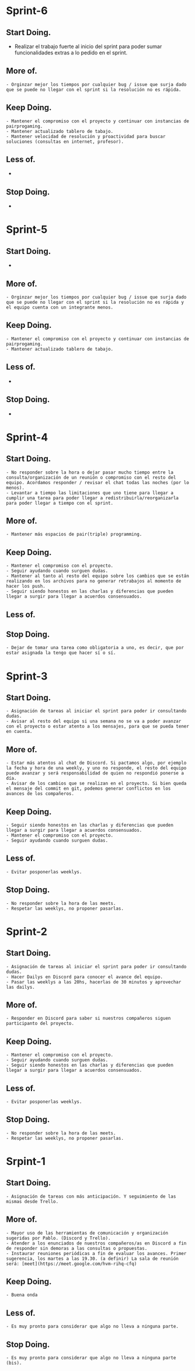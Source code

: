 # Sprint-6

## Start Doing.
- Realizar el trabajo fuerte al inicio del sprint para poder sumar funcionalidades extras a lo pedido en el sprint.
## More of.
    - Orginzar mejor los tiempos por cualquier bug / issue que surja dado que se puede no llegar con el sprint si la resolución no es rápida.
## Keep Doing.
    - Mantener el compromiso con el proyecto y continuar con instancias de pairprogaming.
    - Mantener actualizado tablero de tabajo.
    - Mantener velocidad de resolución y proactividad para buscar soluciones (consultas en internet, profesor).
## Less of.
- 
## Stop Doing.
-

# Sprint-5

## Start Doing.
-
## More of.
    - Orginzar mejor los tiempos por cualquier bug / issue que surja dado que se puede no llegar con el sprint si la resolución no es rápida y el equipo cuenta con un integrante menos. 
## Keep Doing.
    - Mantener el compromiso con el proyecto y continuar con instancias de pairprogaming.
    - Mantener actualizado tablero de tabajo.
## Less of.
-
## Stop Doing.
-
# Sprint-4

## Start Doing.

    - No responder sobre la hora o dejar pasar mucho tiempo entre la consulta/organización de un reunión o compromiso con el resto del equipo. Acordamos responder / revisar el chat todas las noches (por lo menos).
    - Levantar a tiempo las limitaciones que uno tiene para llegar a cumplir una tarea para poder llegar a redistribuirla/reorganizarla para poder llegar a tiempo con el sprint.

## More of.

    - Mantener más espacios de pair(triple) programming.

## Keep Doing.

    - Mantener el compromiso con el proyecto.
    - Seguir ayudando cuando surguen dudas.
    - Mantener al tanto al resto del equipo sobre los cambios que se están realizando en los archivos para no generar retrabajos al momento de hacer los push.
    - Seguir siendo honestos en las charlas y diferencias que pueden llegar a surgir para llegar a acuerdos consensuados.

## Less of.

## Stop Doing.
    - Dejar de tomar una tarea como obligatoria a uno, es decir, que por estar asignada la tengo que hacer sí o sí.

# Sprint-3

## Start Doing.

    - Asignación de tareas al iniciar el sprint para poder ir consultando dudas.
    - Avisar al resto del equipo si una semana no se va a poder avanzar con el proyecto o estar atento a los mensajes, para que se pueda tener en cuenta.

## More of.

    - Estar más atentos al chat de Discord. Si pactamos algo, por ejemplo la fecha y hora de una weekly, y uno no responde, el resto del equipo puede avanzar y será responsabilidad de quien no respondió ponerse a día.
    - Avisar de los cambios que se realizan en el proyecto. Si bien queda el mensaje del commit en git, podemos generar conflictos en los avances de los compañeros.

## Keep Doing.

    - Seguir siendo honestos en las charlas y diferencias que pueden llegar a surgir para llegar a acuerdos consensuados.
    - Mantener el compromiso con el proyecto.
    - Seguir ayudando cuando surguen dudas.

## Less of.

    - Evitar posponerlas weeklys.

## Stop Doing.

    - No responder sobre la hora de las meets.
    - Respetar las weeklys, no proponer pasarlas.

# Sprint-2

## Start Doing.

    - Asignación de tareas al iniciar el sprint para poder ir consultando dudas.
    - Hacer Dailys en Discord para conocer el avance del equipo.
    - Pasar las weeklys a las 20hs, hacerlas de 30 minutos y aprovechar las dailys.

## More of.

    - Responder en Discord para saber si nuestros compañeros siguen participanto del proyecto.

## Keep Doing.

    - Mantener el compromiso con el proyecto.
    - Seguir ayudando cuando surguen dudas.
    - Seguir siendo honestos en las charlas y diferencias que pueden llegar a surgir para llegar a acuerdos consensuados.

## Less of.

    - Evitar posponerlas weeklys.

## Stop Doing.

    - No responder sobre la hora de las meets.
    - Respetar las weeklys, no proponer pasarlas.

# Srpint-1

## Start Doing.

    - Asignación de tareas con más anticipación. Y seguimiento de las mismas desde Trello.

## More of.

    - Mayor uso de las herramientas de comunicación y organización sugeridas por Pablo. (Discord y Trello).
    - Atender a los enunciados de nuestros compañeros/as en Discord a fin de responder sin demoras a las consultas o propuestas.
    - Instaurar reuniones periódicas a fin de evaluar los avances. Primer sugerencia, los martes a las 19.30. (a definir) La sala de reunión será: [meet](https://meet.google.com/hvm-rihq-cfq)

## Keep Doing.

    - Buena onda

## Less of.

    - Es muy pronto para considerar que algo no lleva a ninguna parte.

## Stop Doing.

    - Es muy pronto para considerar que algo no lleva a ninguna parte (bis).
